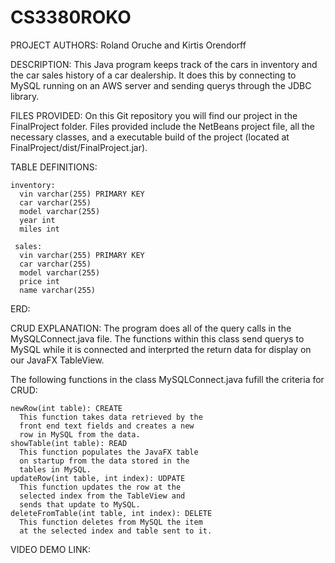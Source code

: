 # CS3380ROKO

PROJECT AUTHORS: Roland Oruche and Kirtis Orendorff

DESCRIPTION: This Java program keeps track of
  the cars in inventory and the car sales 
  history of a car dealership. It does this 
  by connecting to MySQL running on an AWS
  server and sending querys through the JDBC
  library.
  
  FILES PROVIDED: On this Git repository you
  will find our project in the FinalProject folder.
  Files provided include the NetBeans project file, 
  all the necessary classes, and a executable build 
  of the project (located at FinalProject/dist/FinalProject.jar).
  
TABLE DEFINITIONS:

    inventory:
      vin varchar(255) PRIMARY KEY
      car varchar(255)
      model varchar(255)
      year int
      miles int
     
     sales:
      vin varchar(255) PRIMARY KEY
      car varchar(255)
      model varchar(255)
      price int
      name varchar(255)

ERD:

CRUD EXPLANATION: The program does all of the
  query calls in the MySQLConnect.java file. The
  functions within this class send querys to 
  MySQL while it is connected and interprted the 
  return data for display on our JavaFX TableView.
  
  The following functions in the class 
  MySQLConnect.java fufill the criteria for CRUD:
  
    newRow(int table): CREATE
      This function takes data retrieved by the 
      front end text fields and creates a new
      row in MySQL from the data.
    showTable(int table): READ
      This function populates the JavaFX table
      on startup from the data stored in the 
      tables in MySQL. 
    updateRow(int table, int index): UDPATE
      This function updates the row at the 
      selected index from the TableView and 
      sends that update to MySQL.
    deleteFromTable(int table, int index): DELETE
      This function deletes from MySQL the item
      at the selected index and table sent to it.

VIDEO DEMO LINK:
